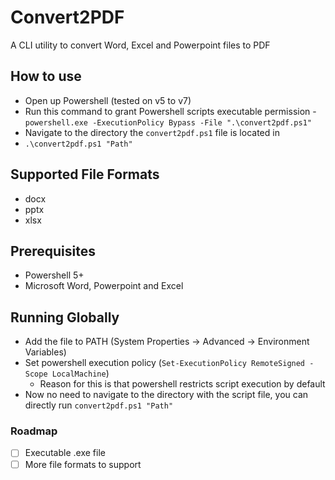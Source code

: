 # Convert2PDF

A CLI utility to convert Word, Excel and Powerpoint files to PDF

## How to use
- Open up Powershell (tested on v5 to v7)
- Run this command to grant Powershell scripts executable permission - `powershell.exe -ExecutionPolicy Bypass -File ".\convert2pdf.ps1"`
- Navigate to the directory the `convert2pdf.ps1` file is located in
- `.\convert2pdf.ps1 "Path"`

## Supported File Formats
- docx
- pptx
- xlsx

## Prerequisites
- Powershell 5+
- Microsoft Word, Powerpoint and Excel

## Running Globally
- Add the file to PATH (System Properties → Advanced → Environment Variables)
- Set powershell execution policy (`Set-ExecutionPolicy RemoteSigned -Scope LocalMachine`)
  - Reason for this is that powershell restricts script execution by default
- Now no need to navigate to the directory with the script file, you can directly run `convert2pdf.ps1 "Path"`

### Roadmap
- [ ] Executable .exe file
- [ ] More file formats to support
